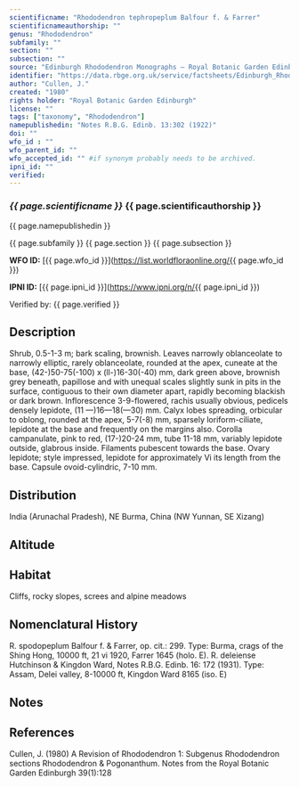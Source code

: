 ```yaml
---
scientificname: "Rhododendron tephropeplum Balfour f. & Farrer"
scientificnameauthorship: ""
genus: "Rhododendron"
subfamily: ""
section: ""
subsection: ""
source: "Edinburgh Rhododendron Monographs – Royal Botanic Garden Edinburgh"
identifier: "https://data.rbge.org.uk/service/factsheets/Edinburgh_Rhododendron_Monographs.xhtml"
author: "Cullen, J."
created: "1980"
rights holder: "Royal Botanic Garden Edinburgh"
license: ""
tags: ["taxonomy", "Rhododendron"]
namepublishedin: "Notes R.B.G. Edinb. 13:302 (1922)"
doi: ""
wfo_id : ""
wfo_parent_id: ""
wfo_accepted_id: "" #if synonym probably needs to be archived.                      
ipni_id: ""
verified:
---
```

### _{{ page.scientificname }}_ {{ page.scientificauthorship }}
 {{ page.namepublishedin }}

{{ page.subfamily }} {{ page.section }} {{ page.subsection }}

**WFO ID:** [{{ page.wfo_id }}](https://list.worldfloraonline.org/{{ page.wfo_id }})

**IPNI ID:** [{{ page.ipni_id }}](https://www.ipni.org/n/{{ page.ipni_id }})

Verified by: {{ page.verified }}



## Description
Shrub, 0.5-1-3 m; bark scaling, brownish. Leaves narrowly oblanceolate to narrowly elliptic, rarely oblanceolate, rounded at the apex, cuneate at the base, (42-)50-75(-100) x (ll-)16-30(-40) mm, dark green above, brownish grey beneath, papillose and with unequal scales slightly sunk in pits in the surface, contiguous to their own diameter apart, rapidly becoming blackish or dark brown. Inflorescence 3-9-flowered, rachis usually obvious, pedicels densely lepidote, (11 —)16—18(—30) mm. Calyx lobes spreading, orbicular to oblong, rounded at the apex, 5-7(-8) mm, sparsely loriform-ciliate, lepidote at the base and frequently on the margins also. Corolla campanulate, pink to red, (17-)20-24 mm, tube 11-18 mm, variably lepidote outside, glabrous inside. Filaments pubescent towards the base. Ovary lepidote; style impressed, lepidote for approximately Vi its length from the base. Capsule ovoid-cylindric, 7-10 mm.

## Distribution
India (Arunachal Pradesh), NE Burma, China (NW Yunnan, SE Xizang)

## Altitude


## Habitat
Cliffs, rocky slopes, screes and alpine meadows

## Nomenclatural History
R. spodopeplum Balfour f. & Farrer, op. cit.: 299. Type: Burma, crags of the Shing Hong, 10000 ft, 21 vi 1920, Farrer 1645 (holo. E). R. deleiense Hutchinson & Kingdon Ward, Notes R.B.G. Edinb. 16: 172 (1931). Type: Assam, Delei valley, 8-10000 ft, Kingdon Ward 8165 (iso. E)
                       
## Notes


## References

Cullen, J. (1980) A Revision of Rhododendron 1: Subgenus Rhododendron sections Rhododendron & Pogonanthum. Notes from the Royal Botanic Garden Edinburgh 39(1):128
